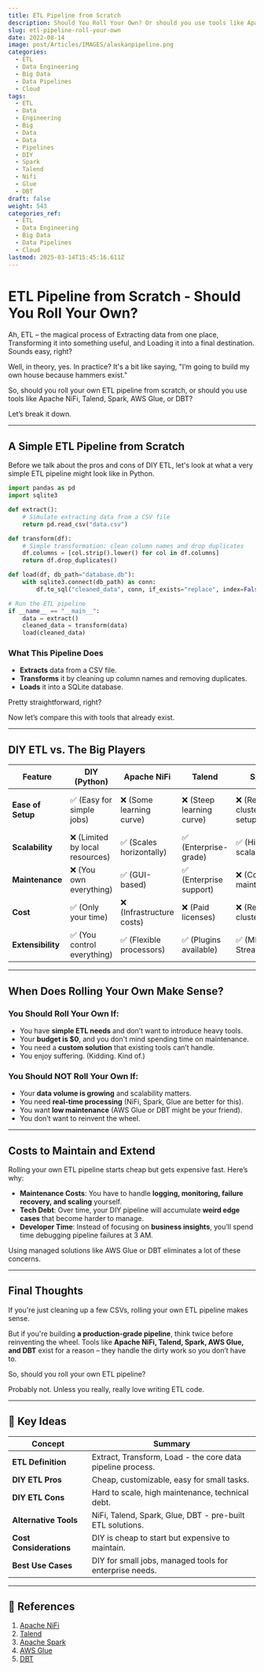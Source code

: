 ```yaml
---
title: ETL Pipeline from Scratch
description: Should You Roll Your Own? Or should you use tools like Apache NiFi, Talend, Spark, AWS Glue, or DBT
slug: etl-pipeline-roll-your-own
date: 2022-08-14
image: post/Articles/IMAGES/alaskanpipeline.png
categories:
  - ETL
  - Data Engineering
  - Big Data
  - Data Pipelines
  - Cloud
tags:
  - ETL
  - Data
  - Engineering
  - Big
  - Data
  - Data
  - Pipelines
  - DIY
  - Spark
  - Talend
  - Nifi
  - Glue
  - DBT
draft: false
weight: 543
categories_ref:
  - ETL
  - Data Engineering
  - Big Data
  - Data Pipelines
  - Cloud
lastmod: 2025-03-14T15:45:16.611Z
---
```

# ETL Pipeline from Scratch - Should You Roll Your Own?

Ah, ETL – the magical process of Extracting data from one place, Transforming it into something useful, and Loading it into a final destination. Sounds easy, right?

Well, in theory, yes. In practice? It's a bit like saying, "I’m going to build my own house because hammers exist."

So, should you roll your own ETL pipeline from scratch, or should you use tools like Apache NiFi, Talend, Spark, AWS Glue, or DBT?

Let’s break it down.

***

## A Simple ETL Pipeline from Scratch

Before we talk about the pros and cons of DIY ETL, let's look at what a very simple ETL pipeline might look like in Python.

```python
import pandas as pd
import sqlite3

def extract():
    # Simulate extracting data from a CSV file
    return pd.read_csv("data.csv")

def transform(df):
    # Simple transformation: clean column names and drop duplicates
    df.columns = [col.strip().lower() for col in df.columns]
    return df.drop_duplicates()

def load(df, db_path="database.db"):
    with sqlite3.connect(db_path) as conn:
        df.to_sql("cleaned_data", conn, if_exists="replace", index=False)

# Run the ETL pipeline
if __name__ == "__main__":
    data = extract()
    cleaned_data = transform(data)
    load(cleaned_data)
```

### What This Pipeline Does

* **Extracts** data from a CSV file.
* **Transforms** it by cleaning up column names and removing duplicates.
* **Loads** it into a SQLite database.

Pretty straightforward, right?

Now let’s compare this with tools that already exist.

***

## DIY ETL vs. The Big Players

| Feature           | DIY (Python)                   | Apache NiFi              | Talend                   | Spark                      | AWS Glue                     | DBT                                          |
| ----------------- | ------------------------------ | ------------------------ | ------------------------ | -------------------------- | ---------------------------- | -------------------------------------------- |
| **Ease of Setup** | ✅ (Easy for simple jobs)       | ❌ (Some learning curve)  | ❌ (Steep learning curve) | ❌ (Requires cluster setup) | ✅ (Serverless, but AWS only) | ✅ (SQL-based)                                |
| **Scalability**   | ❌ (Limited by local resources) | ✅ (Scales horizontally)  | ✅ (Enterprise-grade)     | ✅ (Highly scalable)        | ✅ (Serverless)               | ✅ (Great for transformations)                |
| **Maintenance**   | ❌ (You own everything)         | ✅ (GUI-based)            | ✅ (Enterprise support)   | ❌ (Complex maintenance)    | ✅ (AWS handles infra)        | ✅ (Low maintenance)                          |
| **Cost**          | ✅ (Only your time)             | ❌ (Infrastructure costs) | ❌ (Paid licenses)        | ❌ (Requires clusters)      | ❌ (AWS pricing)              | ✅ (Cheap for transformations)                |
| **Extensibility** | ✅ (You control everything)     | ✅ (Flexible processors)  | ✅ (Plugins available)    | ✅ (ML, Streaming)          | ❌ (AWS-focused)              | ✅ (SQL-based, integrates with modern stacks) |

***

## When Does Rolling Your Own Make Sense?

### **You Should Roll Your Own If:**

* You have **simple ETL needs** and don’t want to introduce heavy tools.
* Your **budget is \$0**, and you don't mind spending time on maintenance.
* You need a **custom solution** that existing tools can’t handle.
* You enjoy suffering. (Kidding. Kind of.)

### **You Should NOT Roll Your Own If:**

* Your **data volume is growing** and scalability matters.
* You need **real-time processing** (NiFi, Spark, Glue are better for this).
* You want **low maintenance** (AWS Glue or DBT might be your friend).
* You don’t want to reinvent the wheel.

***

## Costs to Maintain and Extend

Rolling your own ETL pipeline starts cheap but gets expensive fast. Here’s why:

* **Maintenance Costs**: You have to handle **logging, monitoring, failure recovery, and scaling** yourself.
* **Tech Debt**: Over time, your DIY pipeline will accumulate **weird edge cases** that become harder to manage.
* **Developer Time**: Instead of focusing on **business insights**, you’ll spend time debugging pipeline failures at 3 AM.

Using managed solutions like AWS Glue or DBT eliminates a lot of these concerns.

***

## Final Thoughts

If you're just cleaning up a few CSVs, rolling your own ETL pipeline makes sense.

But if you're building **a production-grade pipeline**, think twice before reinventing the wheel. Tools like **Apache NiFi, Talend, Spark, AWS Glue, and DBT** exist for a reason – they handle the dirty work so you don’t have to.

So, should you roll your own ETL pipeline?

Probably not. Unless you really, really love writing ETL code.

***

## 🔑 Key Ideas

| Concept                 | Summary                                                    |
| ----------------------- | ---------------------------------------------------------- |
| **ETL Definition**      | Extract, Transform, Load - the core data pipeline process. |
| **DIY ETL Pros**        | Cheap, customizable, easy for small tasks.                 |
| **DIY ETL Cons**        | Hard to scale, high maintenance, technical debt.           |
| **Alternative Tools**   | NiFi, Talend, Spark, Glue, DBT - pre-built ETL solutions.  |
| **Cost Considerations** | DIY is cheap to start but expensive to maintain.           |
| **Best Use Cases**      | DIY for small jobs, managed tools for enterprise needs.    |

***

## 🔗 References

1. [Apache NiFi](https://nifi.apache.org/)
2. [Talend](https://www.talend.com/)
3. [Apache Spark](https://spark.apache.org/)
4. [AWS Glue](https://aws.amazon.com/glue/)
5. [DBT](https://www.getdbt.com/)
